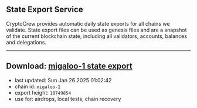 ## State Export Service
CryptoCrew provides automatic daily state exports for all chains we validate. State export files can be used as genesis files and are a snapshot of the current blockchain state, including all validators, accounts, balances and delegations.

---
**Download: [migaloo-1 state export](https://dl-eu2.ccvalidators.com/SERVICE/migaloo/migaloo-1_export_10749854.json)**
---

- last updated: Sun Jan 26 2025 01:02:42
- chain id: `migaloo-1`
- export height: `10749854`
- use for: airdrops, local tests, chain recovery
